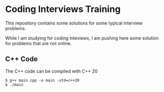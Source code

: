 # Coding Interviews Training

This repository contains some solutions for some typical interview problems.

While I am studying for coding inteviews, I am pushing here some solution for problems that are not online.

## C++ Code
The C++ code can be compiled with C++ 20

```
$ g++ main.cpp -o main -std=c++20
$ ./main
```
